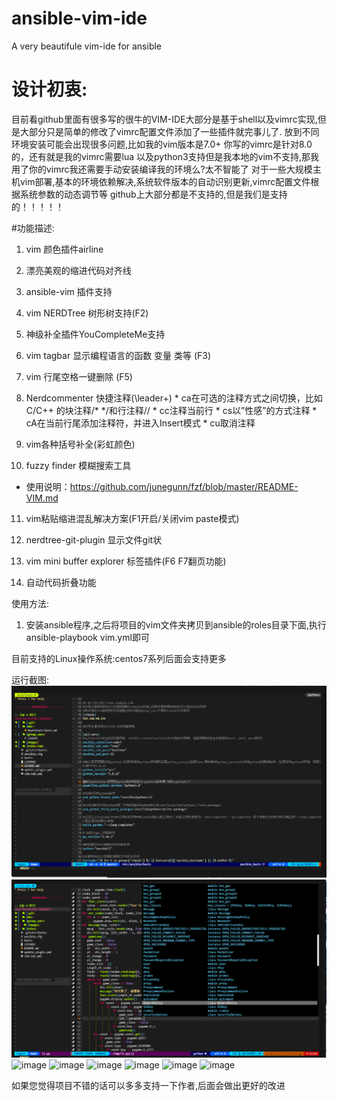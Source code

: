 # ansible-vim-ide
A very beautifule vim-ide for ansible

# 设计初衷:
目前看github里面有很多写的很牛的VIM-IDE大部分是基于shell以及vimrc实现,但是大部分只是简单的修改了vimrc配置文件添加了一些插件就完事儿了.
放到不同环境安装可能会出现很多问题,比如我的vim版本是7.0+ 你写的vimrc是针对8.0的，还有就是我的vimrc需要lua 以及python3支持但是我本地的vim不支持,那我用了你的vimrc我还需要手动安装编译我的环境么?太不智能了 对于一些大规模主机vim部署,基本的环境依赖解决,系统软件版本的自动识别更新,vimrc配置文件根据系统参数的动态调节等 github上大部分都是不支持的,但是我们是支持的！！！！！



  #功能描述:

  1. vim 颜色插件airline

  2. 漂亮美观的缩进代码对齐线

  3. ansible-vim 插件支持

  4. vim NERDTree 树形树支持(F2)

  5. 神级补全插件YouCompleteMe支持

  6. vim tagbar 显示编程语言的函数 变量 类等 (F3)

  7. vim 行尾空格一键删除 (F5)

  8. Nerdcommenter 快捷注释(\leader+)
    * <leader>ca在可选的注释方式之间切换，比如C/C++ 的块注释/* */和行注释//
    * <leader>cc注释当前行
    * <leader>cs以”性感”的方式注释
    * <leader>cA在当前行尾添加注释符，并进入Insert模式
    * <leader>cu取消注释

  9. vim各种括号补全(彩虹颜色)


  10. fuzzy finder 模糊搜索工具
  * 使用说明：https://github.com/junegunn/fzf/blob/master/README-VIM.md

  11. vim粘贴缩进混乱解决方案(F1开启/关闭vim paste模式)

  12. nerdtree-git-plugin 显示文件git状

  13. vim mini buffer explorer 标签插件(F6 F7翻页功能)

  14. 自动代码折叠功能


使用方法:
1. 安装ansible程序,之后将项目的vim文件夹拷贝到ansible的roles目录下面,执行ansible-playbook vim.yml即可

目前支持的Linux操作系统:centos7系列后面会支持更多


运行截图:
![image](https://github.com/Hello-Linux/Ansible-VIM-IDE/raw/master/images/example1.png)
![image](https://github.com/Hello-Linux/Ansible-VIM-IDE/raw/master/images/example2.png)
![image](https://github.com/Hello-Linux/Ansible-VIM-IDE/raw/master/images/example3.png)
![image](https://github.com/Hello-Linux/Ansible-VIM-IDE/raw/master/images/example4.png)
![image](https://github.com/Hello-Linux/Ansible-VIM-IDE/raw/master/images/example5.png)
![image](https://github.com/Hello-Linux/Ansible-VIM-IDE/raw/master/images/example6.png)
![image](https://github.com/Hello-Linux/Ansible-VIM-IDE/raw/master/images/example7.png)
![image](https://github.com/Hello-Linux/Ansible-VIM-IDE/raw/master/images/example8.png)

如果您觉得项目不错的话可以多多支持一下作者,后面会做出更好的改进
<div align="center">
<img src="https://github.com/Hello-Linux/Ansible-VIM-IDE/raw/master/images/example9.png" alt=""/>
<img src="https://github.com/Hello-Linux/Ansible-VIM-IDE/raw/master/images/example10.png" alt=""/><br>
</div>

